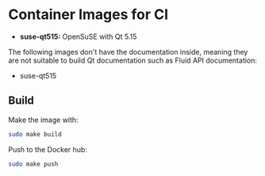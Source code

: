 Container Images for CI
=======================

 * **suse-qt515:** OpenSuSE with Qt 5.15

The following images don't have the documentation inside, meaning they are not
suitable to build Qt documentation such as Fluid API documentation:

 * suse-qt515

## Build

Make the image with:

```sh
sudo make build
```

Push to the Docker hub:

```sh
sudo make push
```

